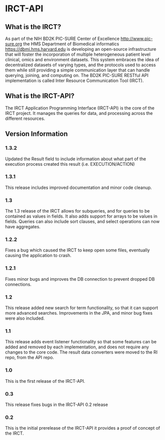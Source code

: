 # IRCT-API

## What is the IRCT?
As part of the NIH BD2K PIC-SURE Center of Excellence http://www.pic-sure.org the HMS Department of Biomedical informatics https://dbmi.hms.harvard.edu is developing an open-source infrastructure that will foster the incorporation of multiple heterogeneous patient level clinical, omics and environment datasets. This system embraces the idea of decentralized datasets of varying types, and the protocols used to access them while still providing a simple communication layer that can handle querying, joining, and computing on. The BD2K PIC-SURE RESTful API implementation is called Inter Resource Communication Tool (IRCT).

## What is the IRCT-API?
The IRCT Application Programming Interface (IRCT-API) is the core of the IRCT project. It manages the queries for data, and processing across the different resources.

## Version Information

### 1.3.2
Updated the Result field to include information about what part of the execution process created this result (i.e. EXECUTION/ACTION)

### 1.3.1
This release includes improved documentation and minor code cleanup.

### 1.3
The 1.3 release of the IRCT allows for subqueries, and for queries to be contained as values in fields. It also adds support for arrays to be values in fields. Queries can also include sort clauses, and select operations can now have aggregates.

### 1.2.2
Fixes a bug which caused the IRCT to keep open some files, eventually causing the application to crash.

### 1.2.1
Fixes minor bugs and improves the DB connection to prevent dropped DB connections.

### 1.2
This release added new search for term functionality, so that it can support more advanced searches. Improvements in the JPA, and minor bug fixes were also included.

### 1.1
This release adds event listener functionality so that some features can be added and removed by each implementation, and does not require any changes to the core code. The result data converters were moved to the RI repo, from the API repo.

### 1.0
This is the first release of the IRCT-API.

### 0.3
This release fixes bugs in the IRCT-API 0.2 release

### 0.2
This is the initial prerelease of the IRCT-API it provides a proof of concept of the IRCT.
